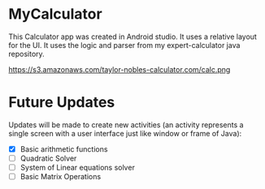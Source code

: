 # MyCalculator
This Calculator app was created in Android studio. It uses a relative layout for the UI. It uses the logic and parser from my expert-calculator java repository.

https://s3.amazonaws.com/taylor-nobles-calculator.com/calc.png

# Future Updates
Updates will be made to create new activities (an activity represents a single screen with a user interface just like window or frame of Java):
- [x] Basic arithmetic functions
- [ ] Quadratic Solver
- [ ] System of Linear equations solver
- [ ] Basic Matrix Operations
